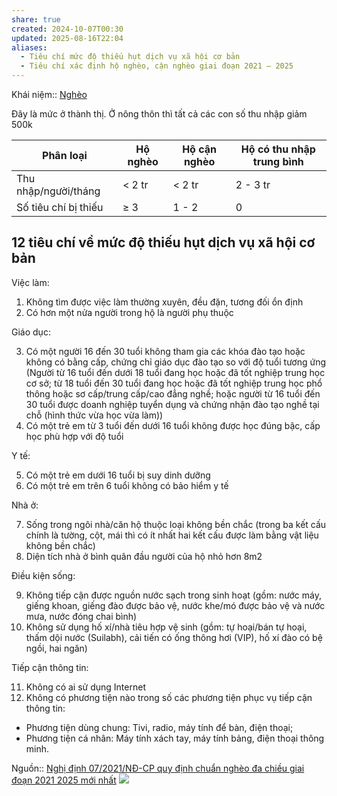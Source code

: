 ```yaml
---
share: true
created: 2024-10-07T00:30
updated: 2025-08-16T22:04
aliases:
  - Tiêu chí mức độ thiếu hụt dịch vụ xã hội cơ bản
  - Tiêu chí xác định hộ nghèo, cận nghèo giai đoạn 2021 – 2025
---
```

Khái niệm:: [Nghèo](../../../%CE%9E%20Kh%C3%A1i%20ni%E1%BB%87m/Ngh%C3%A8o.md)

Đây là mức ở thành thị. Ở nông thôn thì tất cả các con số thu nhập giảm 500k

| Phân loại            | Hộ nghèo | Hộ cận nghèo | Hộ có thu nhập trung bình |
| -------------------- | -------- | ------------ | ------------------------- |
| Thu nhập/người/tháng | < 2 tr   | < 2 tr       | 2 - 3 tr                  |
| Số tiêu chí bị thiếu | ≥ 3      | 1 - 2        | 0                         |

## 12 tiêu chí về mức độ thiếu hụt dịch vụ xã hội cơ bản
Việc làm:
1. Không tìm được việc làm thường xuyên, đều đặn, tương đối ổn định
2. Có hơn một nửa người trong hộ là người phụ thuộc

Giáo dục:

3. Có một người 16 đến 30 tuổi không tham gia các khóa đào tạo hoặc không có bằng cấp, chứng chỉ giáo dục đào tạo so với độ tuổi tương ứng (Người từ 16 tuổi đến dưới 18 tuổi đang học hoặc đã tốt nghiệp trung học cơ sở; từ 18 tuổi đến 30 tuổi đang học hoặc đã tốt nghiệp trung học phổ thông hoặc sơ cấp/trung cấp/cao đẳng nghề; hoặc người từ 16 tuổi đến 30 tuổi được doanh nghiệp tuyển dụng và chứng nhận đào tạo nghề tại chỗ (hình thức vừa học vừa làm))
4. Có một trẻ em từ 3 tuổi đến dưới 16 tuổi không được học đúng bậc, cấp học phù hợp với độ tuổi 

Y tế:

5. Có một trẻ em dưới 16 tuổi bị suy dinh dưỡng
6. Có một trẻ em trên 6 tuổi không có bảo hiểm y tế

Nhà ở:

7. Sống trong ngôi nhà/căn hộ thuộc loại không bền chắc (trong ba kết cấu chính là tường, cột, mái thì có ít nhất hai kết cấu được làm bằng vật liệu không bền chắc)
8. Diện tích nhà ở bình quân đầu người của hộ nhỏ hơn 8m2

Điều kiện sống:

9. Không tiếp cận được nguồn nước sạch trong sinh hoạt (gồm: nước máy, giếng khoan, giếng đào được bảo vệ, nước khe/mó được bảo vệ và nước mưa, nước đóng chai bình)
10. Không sử dụng hố xí/nhà tiêu hợp vệ sinh (gồm: tự hoại/bán tự hoại, thấm dội nước (Suilabh), cải tiến có ống thông hơi (VIP), hố xí đào có bệ ngồi, hai ngăn) 

Tiếp cận thông tin:

11. Không có ai sử dụng Internet
12. Không có phương tiện nào trong số các phương tiện phục vụ tiếp cận thông tin:
  - Phương tiện dùng chung: Tivi, radio, máy tính để bàn, điện thoại;
  - Phương tiện cá nhân: Máy tính xách tay, máy tính bảng, điện thoại thông minh. 


Nguồn:: [Nghị định 07/2021/NĐ-CP quy định chuẩn nghèo đa chiều giai đoạn 2021 2025 mới nhất](https://thuvienphapluat.vn/van-ban/Van-hoa-Xa-hoi/Nghi-dinh-07-2021-ND-CP-quy-dinh-chuan-ngheo-da-chieu-giai-doan-2021-2025-463908.aspx)
![](https://www.gso.gov.vn/wp-content/uploads/2024/04/image004-1.png) 
